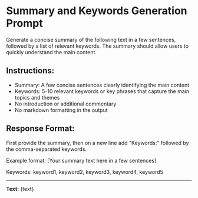 # Summary and Keywords Generation Prompt

Generate a concise summary of the following text in a few sentences, followed by a list of relevant keywords. The summary should allow users to quickly understand the main content.

## Instructions:
- Summary: A few concise sentences clearly identifying the main content
- Keywords: 5-10 relevant keywords or key phrases that capture the main topics and themes
- No introduction or additional commentary
- No markdown formatting in the output

## Response Format:
First provide the summary, then on a new line add "Keywords:" followed by the comma-separated keywords.

Example format:
[Your summary text here in a few sentences]

Keywords: keyword1, keyword2, keyword3, keyword4, keyword5

---

**Text:**
{text}

